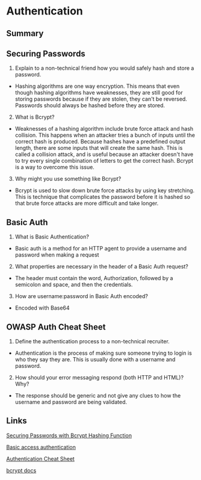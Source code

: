 # Authentication

## Summary

## Securing Passwords
1. Explain to a non-technical friend how you would safely hash and store a password.
- Hashing algorithms are one way encryption. This means that even though hashing algorithms have weaknesses, they are still good for storing passwords because if they are stolen, they can't be reversed. Passwords should always be hashed before they are stored.

2. What is Bcrypt?
- Weaknesses of a hashing algorithm include brute force attack and hash collision. This happens when an attacker tries a bunch of inputs until the correct hash is produced. Because hashes have a predefined output length, there are some inputs that will create the same hash. This is called a collision attack, and is useful because an attacker doesn't have to try every single combination of letters to get the correct hash. Bcrypt is a way to overcome this issue.

3. Why might you use something like Bcrypt?
- Bcrypt is used to slow down brute force attacks by using key stretching. This is technique that complicates the password before it is hashed so that brute force attacks are more difficult and take longer.

## Basic Auth
1. What is Basic Authentication?
- Basic auth is a method for an HTTP agent to provide a username and password when making a request

2. What properties are necessary in the header of a Basic Auth request?
- The header must contain the word, Authorization, followed by a semicolon and space, and then the credentials.

3. How are username:password in Basic Auth encoded?
- Encoded with Base64

## OWASP Auth Cheat Sheet
1. Define the authentication process to a non-technical recruiter.
- Authentication is the process of making sure someone trying to login is who they say they are. This is usually done with a username and password.

2. How should your error messaging respond (both HTTP and HTML)? Why?
- The response should be generic and not give any clues to how the username and password are being validated.

## Links
[Securing Passwords with Bcrypt Hashing Function](https://thehackernews.com/2014/04/securing-passwords-with-bcrypt-hashing.html)

[Basic access authentication](https://en.wikipedia.org/wiki/Basic_access_authentication)

[Authentication Cheat Sheet](https://cheatsheetseries.owasp.org/cheatsheets/Authentication_Cheat_Sheet.html)

[bcrypt docs](https://www.npmjs.com/package/bcrypt)

